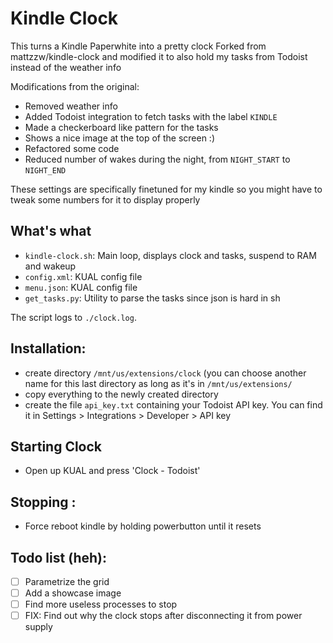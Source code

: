 # Kindle Clock

This turns a Kindle Paperwhite into a pretty clock 
Forked from mattzzw/kindle-clock and modified it to also hold my tasks from Todoist instead of the weather info

Modifications from the original:
* Removed weather info
* Added Todoist integration to fetch tasks with the label `KINDLE`
* Made a checkerboard like pattern for the tasks
* Shows a nice image at the top of the screen :)
* Refactored some code
* Reduced number of wakes during the night, from `NIGHT_START` to `NIGHT_END`

These settings are specifically finetuned for my kindle so you might have to tweak some numbers for it to display properly

## What's what
* `kindle-clock.sh`: Main loop, displays clock and tasks, suspend to RAM and wakeup
* `config.xml`: KUAL config file
* `menu.json`: KUAL config file
* `get_tasks.py`: Utility to parse the tasks since json is hard in sh

The script logs to `./clock.log`.

## Installation:
* create directory `/mnt/us/extensions/clock` (you can choose another name for this last directory as long as it's in `/mnt/us/extensions/`
* copy everything to the newly created directory 
* create the file `api_key.txt` containing your Todoist API key. You can find it in Settings > Integrations > Developer > API key

## Starting Clock
* Open up KUAL and press 'Clock - Todoist'

## Stopping :
* Force reboot kindle by holding powerbutton until it resets

## Todo list (heh):
* [ ] Parametrize the grid
* [ ] Add a showcase image
* [ ] Find more useless processes to stop 
* [ ] FIX: Find out why the clock stops after disconnecting it from power supply
